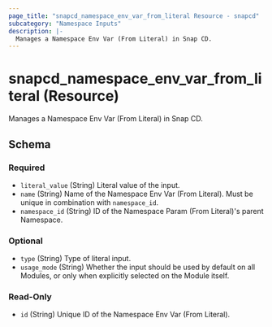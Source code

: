 ```yaml
---
page_title: "snapcd_namespace_env_var_from_literal Resource - snapcd"
subcategory: "Namespace Inputs"
description: |-
  Manages a Namespace Env Var (From Literal) in Snap CD.
---
```


# snapcd_namespace_env_var_from_literal (Resource)

Manages a Namespace Env Var (From Literal) in Snap CD.




<!-- schema generated by tfplugindocs -->
## Schema

### Required

- `literal_value` (String) Literal value of the input.
- `name` (String) Name of the Namespace Env Var (From Literal).  Must be unique in combination with `namespace_id`.
- `namespace_id` (String) ID of the Namespace Param (From Literal)'s parent Namespace.

### Optional

- `type` (String) Type of literal input.
- `usage_mode` (String) Whether the input should be used by default on all Modules, or only when explicitly selected on the Module itself.

### Read-Only

- `id` (String) Unique ID of the Namespace Env Var (From Literal).
